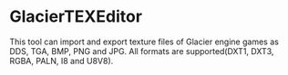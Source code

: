 # GlacierTEXEditor
This tool can import and export texture files of Glacier engine games as DDS, TGA, BMP, PNG and JPG.
All formats are supported(DXT1, DXT3, RGBA, PALN, I8 and U8V8).
